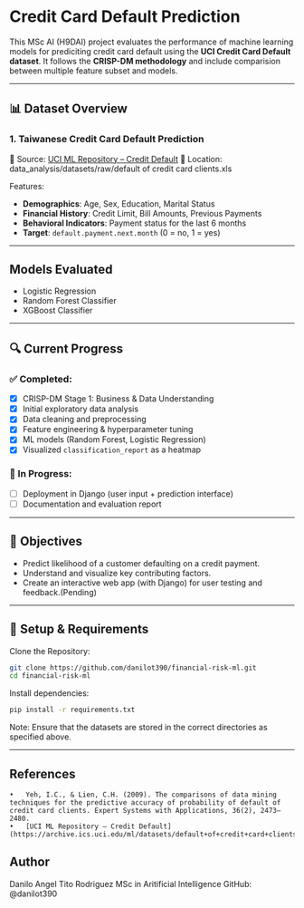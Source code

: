 # Credit Card Default Prediction
This MSc AI (H9DAI) project evaluates the performance of machine learning models for prediciting credit card default using the **UCI Credit Card Default dataset**. It follows the **CRISP-DM methodology** and include comparision between multiple feature subset and models.

---

## 📊 Dataset Overview

### 1. **Taiwanese Credit Card Default Prediction**  
📌 Source: [UCI ML Repository – Credit Default](https://archive.ics.uci.edu/ml/datasets/default+of+credit+card+clients)
📂 Location: data_analysis/datasets/raw/default of credit card clients.xls

Features:
- **Demographics**: Age, Sex, Education, Marital Status  
- **Financial History**: Credit Limit, Bill Amounts, Previous Payments  
- **Behavioral Indicators**: Payment status for the last 6 months  
- **Target**: `default.payment.next.month` (0 = no, 1 = yes)
---

## Models Evaluated
- Logistic Regression
- Random Forest Classifier
- XGBoost Classifier
---

## 🔍 Current Progress

### ✅ Completed:
- [x] CRISP-DM Stage 1: Business & Data Understanding
- [x] Initial exploratory data analysis
- [x] Data cleaning and preprocessing
- [x] Feature engineering & hyperparameter tuning
- [x] ML models (Random Forest, Logistic Regression)
- [x] Visualized `classification_report` as a heatmap

### 🔄 In Progress:
- [ ] Deployment in Django (user input + prediction interface)
- [ ] Documentation and evaluation report

---

## 📌 Objectives

- Predict likelihood of a customer defaulting on a credit payment.
- Understand and visualize key contributing factors.
- Create an interactive web app (with Django) for user testing and feedback.(Pending)

---

## 🔧 Setup & Requirements

Clone the Repository:

```bash
git clone https://github.com/danilot390/financial-risk-ml.git
cd financial-risk-ml
```

Install dependencies:

```bash
pip install -r requirements.txt
```

Note: Ensure that the datasets are stored in the correct directories as specified above.

---

## References 
	•	Yeh, I.C., & Lien, C.H. (2009). The comparisons of data mining techniques for the predictive accuracy of probability of default of credit card clients. Expert Systems with Applications, 36(2), 2473–2480.
	•	[UCI ML Repository – Credit Default](https://archive.ics.uci.edu/ml/datasets/default+of+credit+card+clients)

## Author
Danilo Angel Tito Rodriguez
MSc in Aritificial Intelligence
GitHub: @danilot390